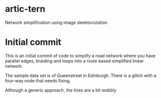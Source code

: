# artic-tern
Network simplification using image skeletonization

# Initial commit
This is an initial commit of code to simplify a road network where you have parallel edges, braiding and loops into a route based simplified linear network.

The sample data set is of Queenstreet in Edinburgh. There is a glitch with a four-way node that needs fixing.

Although a generic approach, the lines are a bit wobbly
